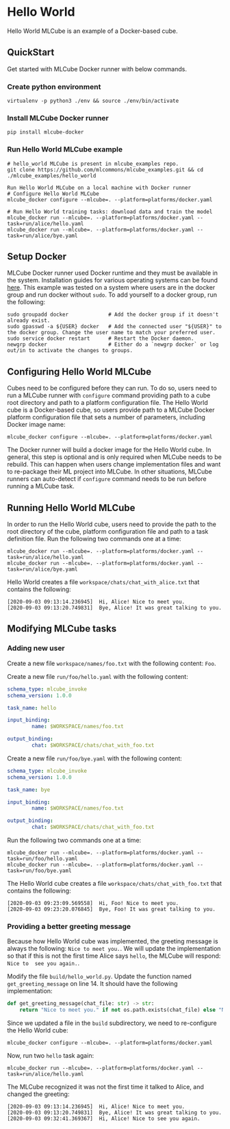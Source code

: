 # Hello World
Hello World MLCube is an example of a Docker-based cube.  


## QuickStart
Get started with MLCube Docker runner with below commands.   

### Create python environment
```
virtualenv -p python3 ./env && source ./env/bin/activate
```

### Install MLCube Docker runner
```
pip install mlcube-docker
```

### Run Hello World MLCube example
```
# hello_world MLCube is present in mlcube_examples repo.
git clone https://github.com/mlcommons/mlcube_examples.git && cd ./mlcube_examples/hello_world

Run Hello World MLCube on a local machine with Docker runner
# Configure Hello World MLCube
mlcube_docker configure --mlcube=. --platform=platforms/docker.yaml

# Run Hello World training tasks: download data and train the model
mlcube_docker run --mlcube=. --platform=platforms/docker.yaml --task=run/alice/hello.yaml
mlcube_docker run --mlcube=. --platform=platforms/docker.yaml --task=run/alice/bye.yaml
```

## Setup Docker
MLCube Docker runner used Docker runtime and they must be available in the system.
Installation guides for various operating systems can be found [here](https://docs.docker.com/engine/install/). This
example was tested on a system where users are in the docker group and run docker without `sudo`. To add yourself to a
docker group, run the following:
```
sudo groupadd docker             # Add the docker group if it doesn't already exist.
sudo gpasswd -a ${USER} docker   # Add the connected user "${USER}" to the docker group. Change the user name to match your preferred user.
sudo service docker restart      # Restart the Docker daemon.
newgrp docker                    # Either do a `newgrp docker` or log out/in to activate the changes to groups.
```

## Configuring Hello World MLCube
Cubes need to be configured before they can run. To do so, users need to run a MLCube runner with `configure` 
command providing path to a cube root directory and path to a platform configuration file. The Hello World cube is a 
Docker-based cube, so users provide path to a MLCube Docker platform configuration file that sets a number of
parameters, including Docker image name:
```
mlcube_docker configure --mlcube=. --platform=platforms/docker.yaml
```
The Docker runner will build a docker image for the Hello World cube. In general, this step is optional and is only
required when MLCube needs to be rebuild. This can happen when users change implementation files and want to
re-package their ML project into MLCube. In other situations, MLCube runners can auto-detect if
`configure` command needs to be run before running a MLCube task.


## Running Hello World MLCube 
In order to run the Hello World cube, users need to provide the path to the root directory of the cube, platform
configuration file and path to a task definition file. Run the following two commands one at a time:
```
mlcube_docker run --mlcube=. --platform=platforms/docker.yaml --task=run/alice/hello.yaml
mlcube_docker run --mlcube=. --platform=platforms/docker.yaml --task=run/alice/bye.yaml
```
Hello World creates a file `workspace/chats/chat_with_alice.txt` that contains the following:
```
[2020-09-03 09:13:14.236945]  Hi, Alice! Nice to meet you.
[2020-09-03 09:13:20.749831]  Bye, Alice! It was great talking to you.
```
 
## Modifying MLCube tasks

### Adding new user 
Create a new file `workspace/names/foo.txt` with the following content: `Foo`.

Create a new file `run/foo/hello.yaml` with the following content:
```yaml
schema_type: mlcube_invoke
schema_version: 1.0.0

task_name: hello

input_binding:
        name: $WORKSPACE/names/foo.txt

output_binding:
        chat: $WORKSPACE/chats/chat_with_foo.txt
```
  
Create a new file `run/foo/bye.yaml` with the following content:
```yaml
schema_type: mlcube_invoke
schema_version: 1.0.0

task_name: bye

input_binding:
        name: $WORKSPACE/names/foo.txt

output_binding:
        chat: $WORKSPACE/chats/chat_with_foo.txt
```

Run the following two commands one at a time:
```
mlcube_docker run --mlcube=. --platform=platforms/docker.yaml --task=run/foo/hello.yaml
mlcube_docker run --mlcube=. --platform=platforms/docker.yaml --task=run/foo/bye.yaml
```
The Hello World cube creates a file `workspace/chats/chat_with_foo.txt` that contains the
following:
```
[2020-09-03 09:23:09.569558]  Hi, Foo! Nice to meet you.
[2020-09-03 09:23:20.076845]  Bye, Foo! It was great talking to you.
```


### Providing a better greeting message
Because how Hello World cube was implemented, the greeting message is always the following: `Nice to meet you.`. We will
update the implementation so that if this is not the first time Alice says `hello`, the  MLCube will respond: `Nice to 
see you again.`.

Modify the file `build/hello_world.py`. Update the function named `get_greeting_message` on line
14. It should have the following implementation:
```python
def get_greeting_message(chat_file: str) -> str:
    return "Nice to meet you." if not os.path.exists(chat_file) else "Nice to see you again."
```

Since we updated a file in the `build` subdirectory, we need to re-configure the Hello World cube:
```
mlcube_docker configure --mlcube=. --platform=platforms/docker.yaml
```
Now, run two `hello` task again:
```
mlcube_docker run --mlcube=. --platform=platforms/docker.yaml --task=run/alice/hello.yaml
```
The MLCube recognized it was not the first time it talked to Alice, and changed the greeting:
```
[2020-09-03 09:13:14.236945]  Hi, Alice! Nice to meet you.
[2020-09-03 09:13:20.749831]  Bye, Alice! It was great talking to you.
[2020-09-03 09:32:41.369367]  Hi, Alice! Nice to see you again.
```
